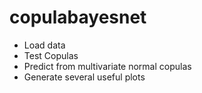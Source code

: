 # copulabayesnet

* Load data
* Test Copulas
* Predict from multivariate normal copulas
* Generate several useful plots

